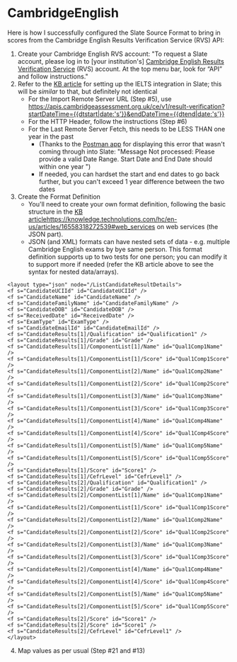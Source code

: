 # CambridgeEnglish
Here is how I successfully configured the Slate Source Format to bring in scores from the Cambridge English Results Verification Service (RVS) API:
1. Create your Cambridge English RVS account: "To request a Slate account, please log in to [your institution's] [Cambridge English Results Verification Service](https://cambridge.my.site.com/s/) (RVS) account.  At the top menu bar, look for “API” and follow instructions." 
2. Refer to the [KB article](https://knowledge.technolutions.com/hc/en-us/articles/360034670112-IELTS-Results-Service-Integration) for setting up the IELTS integration in Slate; this will be _similar_ to that, but definitely not identical 
    - For the Import Remote Server URL (Step #5), use https://apis.cambridgeassessment.org.uk/ce/v1/result-verification?startDateTime={{dtstart|date:'s'}}&endDateTime={{dtend|date:'s'}}
    - For the HTTP Header, follow the instructions (Step #6)
    - For the Last Remote Server Fetch, this needs to be LESS THAN one year in the past
      - (Thanks to the [Postman app](https://www.postman.com/) for displaying this error that wasn't coming through into Slate: "Message Not processed: Please provide a valid Date Range. Start Date and End Date should within one year ")
      - If needed, you can hardset the start and end dates to go back further, but you can't exceed 1 year difference between the two dates
3. Create the Format Definition
   - You'll need to create your own format definition, following the basic structure in the [KB article](https://knowledge.technolutions.com/hc/en-us/articles/16558318272539#web_services)https://knowledge.technolutions.com/hc/en-us/articles/16558318272539#web_services on web services (the JSON part).
   - JSON (and XML) formats can have nested sets of data - e.g. multiple Cambridge English exams by bye same person. This format definition supports up to two tests for one person; you can modify it to support more if needed (refer the KB article above to see the syntax for nested data/arrays).
  ```
<layout type="json" node="/ListCandidateResultDetails">
  <f s="CandidateUCIId" id="CandidateUCIId" />
  <f s="CandidateName" id="CandidateName" />
  <f s="CandidateFamilyName" id="CandidateFamilyName" />
  <f s="CandidateDOB" id="CandidateDOB" />
  <f s="ReceivedDate" id="ReceivedDate" />
  <f s="ExamType" id="ExamType" />
  <f s="CandidateEmailId" id="CandidateEmailId" />
  <f s="CandidateResults[1]/Qualification" id="Qualification1" />
  <f s="CandidateResults[1]/Grade" id="Grade" />
  <f s="CandidateResults[1]/ComponentList[1]/Name" id="Qual1Comp1Name" />
  <f s="CandidateResults[1]/ComponentList[1]/Score" id="Qual1Comp1Score" />
  <f s="CandidateResults[1]/ComponentList[2]/Name" id="Qual1Comp2Name" />
  <f s="CandidateResults[1]/ComponentList[2]/Score" id="Qual1Comp2Score" />
  <f s="CandidateResults[1]/ComponentList[3]/Name" id="Qual1Comp3Name" />
  <f s="CandidateResults[1]/ComponentList[3]/Score" id="Qual1Comp3Score" />
  <f s="CandidateResults[1]/ComponentList[4]/Name" id="Qual1Comp4Name" />
  <f s="CandidateResults[1]/ComponentList[4]/Score" id="Qual1Comp4Score" />
  <f s="CandidateResults[1]/ComponentList[5]/Name" id="Qual1Comp5Name" />
  <f s="CandidateResults[1]/ComponentList[5]/Score" id="Qual1Comp5Score" />
  <f s="CandidateResults[1]/Score" id="Score1" />
  <f s="CandidateResults[1]/CefrLevel" id="CefrLevel1" />
  <f s="CandidateResults[2]/Qualification" id="Qualification1" />
  <f s="CandidateResults[2]/Grade" id="Grade" />
  <f s="CandidateResults[2]/ComponentList[1]/Name" id="Qual1Comp1Name" />
  <f s="CandidateResults[2]/ComponentList[1]/Score" id="Qual1Comp1Score" />
  <f s="CandidateResults[2]/ComponentList[2]/Name" id="Qual1Comp2Name" />
  <f s="CandidateResults[2]/ComponentList[2]/Score" id="Qual1Comp2Score" />
  <f s="CandidateResults[2]/ComponentList[3]/Name" id="Qual1Comp3Name" />
  <f s="CandidateResults[2]/ComponentList[3]/Score" id="Qual1Comp3Score" />
  <f s="CandidateResults[2]/ComponentList[4]/Name" id="Qual1Comp4Name" />
  <f s="CandidateResults[2]/ComponentList[4]/Score" id="Qual1Comp4Score" />
  <f s="CandidateResults[2]/ComponentList[5]/Name" id="Qual1Comp5Name" />
  <f s="CandidateResults[2]/ComponentList[5]/Score" id="Qual1Comp5Score" />
  <f s="CandidateResults[2]/Score" id="Score1" />
  <f s="CandidateResults[2]/Score" id="Score1" />
  <f s="CandidateResults[2]/CefrLevel" id="CefrLevel1" />
</layout>
```
4. Map values as per usual (Step #21 and #13)
